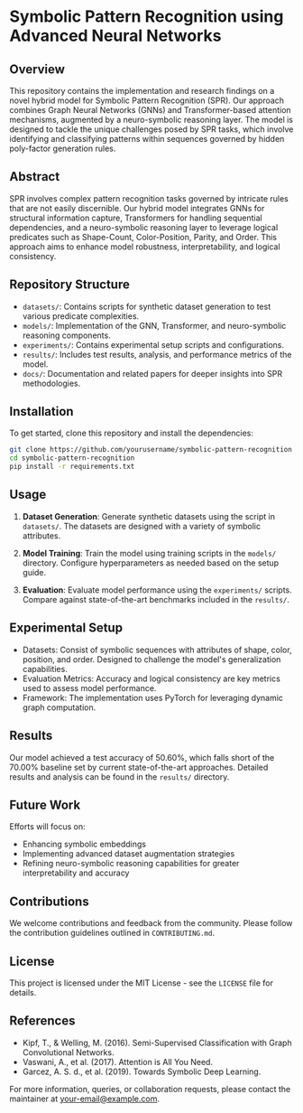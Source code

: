 
# Symbolic Pattern Recognition using Advanced Neural Networks

## Overview

This repository contains the implementation and research findings on a novel hybrid model for Symbolic Pattern Recognition (SPR). Our approach combines Graph Neural Networks (GNNs) and Transformer-based attention mechanisms, augmented by a neuro-symbolic reasoning layer. The model is designed to tackle the unique challenges posed by SPR tasks, which involve identifying and classifying patterns within sequences governed by hidden poly-factor generation rules.

## Abstract
SPR involves complex pattern recognition tasks governed by intricate rules that are not easily discernible. Our hybrid model integrates GNNs for structural information capture, Transformers for handling sequential dependencies, and a neuro-symbolic reasoning layer to leverage logical predicates such as Shape-Count, Color-Position, Parity, and Order. This approach aims to enhance model robustness, interpretability, and logical consistency.

## Repository Structure

- `datasets/`: Contains scripts for synthetic dataset generation to test various predicate complexities.
- `models/`: Implementation of the GNN, Transformer, and neuro-symbolic reasoning components.
- `experiments/`: Contains experimental setup scripts and configurations.
- `results/`: Includes test results, analysis, and performance metrics of the model.
- `docs/`: Documentation and related papers for deeper insights into SPR methodologies.

## Installation

To get started, clone this repository and install the dependencies:

```bash
git clone https://github.com/yourusername/symbolic-pattern-recognition.git
cd symbolic-pattern-recognition
pip install -r requirements.txt
```

## Usage

1. **Dataset Generation**:
   Generate synthetic datasets using the script in `datasets/`. The datasets are designed with a variety of symbolic attributes.

2. **Model Training**:
   Train the model using training scripts in the `models/` directory. Configure hyperparameters as needed based on the setup guide.

3. **Evaluation**:
   Evaluate model performance using the `experiments/` scripts. Compare against state-of-the-art benchmarks included in the `results/`.

## Experimental Setup

- Datasets: Consist of symbolic sequences with attributes of shape, color, position, and order. Designed to challenge the model's generalization capabilities.
- Evaluation Metrics: Accuracy and logical consistency are key metrics used to assess model performance.
- Framework: The implementation uses PyTorch for leveraging dynamic graph computation.

## Results

Our model achieved a test accuracy of 50.60%, which falls short of the 70.00% baseline set by current state-of-the-art approaches. Detailed results and analysis can be found in the `results/` directory.

## Future Work

Efforts will focus on:
- Enhancing symbolic embeddings
- Implementing advanced dataset augmentation strategies
- Refining neuro-symbolic reasoning capabilities for greater interpretability and accuracy

## Contributions

We welcome contributions and feedback from the community. Please follow the contribution guidelines outlined in `CONTRIBUTING.md`.

## License

This project is licensed under the MIT License - see the `LICENSE` file for details.

## References

- Kipf, T., & Welling, M. (2016). Semi-Supervised Classification with Graph Convolutional Networks.
- Vaswani, A., et al. (2017). Attention is All You Need.
- Garcez, A. S. d., et al. (2019). Towards Symbolic Deep Learning.

For more information, queries, or collaboration requests, please contact the maintainer at your-email@example.com.
```
